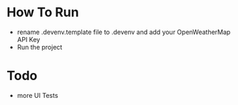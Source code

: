 # How To Run
- rename .devenv.template file to .devenv and add your OpenWeatherMap API Key
- Run the project


#  Todo

- more UI Tests


